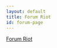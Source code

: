 ```yaml
---
layout: default
title: Forum Riot
id: forum-page
---
```


<a class="muut m-app-loading" href="https://muut.com/i/riot-js">Forum Riot</a>
<script src="https://cdn.muut.com/1/moot.min.js"></script>
